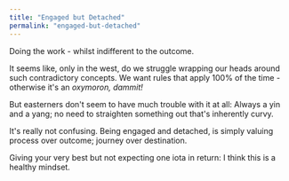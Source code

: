 ```yaml
---
title: "Engaged but Detached"
permalink: "engaged-but-detached"
---
```


Doing the work - whilst indifferent to the outcome.

It seems like, only in the west, do we struggle wrapping our heads around such contradictory concepts. We want rules that apply 100% of the time - otherwise it's an *oxymoron, dammit!*

But easterners don't seem to have much trouble with it at all: Always a yin and a yang; no need to straighten something out that's inherently curvy.

It's really not confusing. Being engaged and detached, is simply valuing process over outcome; journey over destination.

Giving your very best but not expecting one iota in return: I think this is a healthy mindset.
